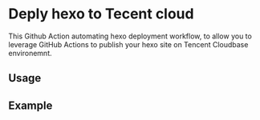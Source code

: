 # Deply hexo to Tecent cloud
This Github Action automating hexo deployment workflow, to allow you to leverage GitHub Actions to publish your hexo site on Tencent Cloudbase environemnt.
## Usage

## Example

